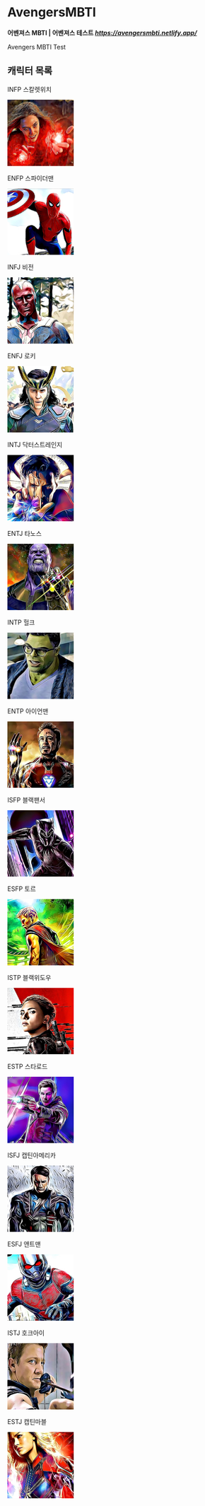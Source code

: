 # AvengersMBTI

**어벤져스 MBTI | 어벤져스 테스트
_https://avengersmbti.netlify.app/_**

Avengers MBTI Test

## 캐릭터 목록

INFP 스칼렛위치

<img src="AvengersMBIT-files/스칼렛위치.jpg" width="150" height="150">

ENFP 스파이더맨

<img src="AvengersMBIT-files/스파이더맨.jpg" width="150" height="150">

INFJ 비전

<img src="AvengersMBIT-files/비전.jpg" width="150" height="150">

ENFJ 로키

<img src="AvengersMBIT-files/로키.jpg" width="150" height="150">

INTJ 닥터스트레인지

<img src="AvengersMBIT-files/닥터스트레인지.jpg" width="150" height="150">

ENTJ 타노스

<img src="AvengersMBIT-files/타노스.jpg" width="150" height="150">

INTP 헐크

<img src="AvengersMBIT-files/헐크.jpg" width="150" height="150">

ENTP 아이언맨

<img src="AvengersMBIT-files/아이언맨.jpg" width="150" height="150">

ISFP 블랙팬서

<img src="AvengersMBIT-files/블랙팬서.jpg" width="150" height="150">

ESFP 토르

<img src="AvengersMBIT-files/토르.jpg" width="150" height="150">

ISTP 블랙위도우

<img src="AvengersMBIT-files/블랙위도우.jpg" width="150" height="150">

ESTP 스타로드

<img src="AvengersMBIT-files/스타로드.jpg" width="150" height="150">

ISFJ 캡틴아메리카

<img src="AvengersMBIT-files/캡틴아메리카.jpg" width="150" height="150">

ESFJ 앤트맨

<img src="AvengersMBIT-files/앤트맨.jpg" width="150" height="150">

ISTJ 호크아이

<img src="AvengersMBIT-files/호크아이.jpg" width="150" height="150">

ESTJ 캡틴마블

<img src="AvengersMBIT-files/캡틴마블.jpg" width="150" height="150">
